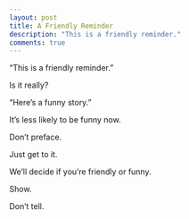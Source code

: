 ```yaml
---
layout: post
title: A Friendly Reminder
description: "This is a friendly reminder."
comments: true
---
```

“This is a friendly reminder.”

Is it really?

“Here’s a funny story.”

It’s less likely to be funny now.

Don’t preface.

Just get to it.

We’ll decide if you’re friendly or funny.

Show.

Don’t tell.
